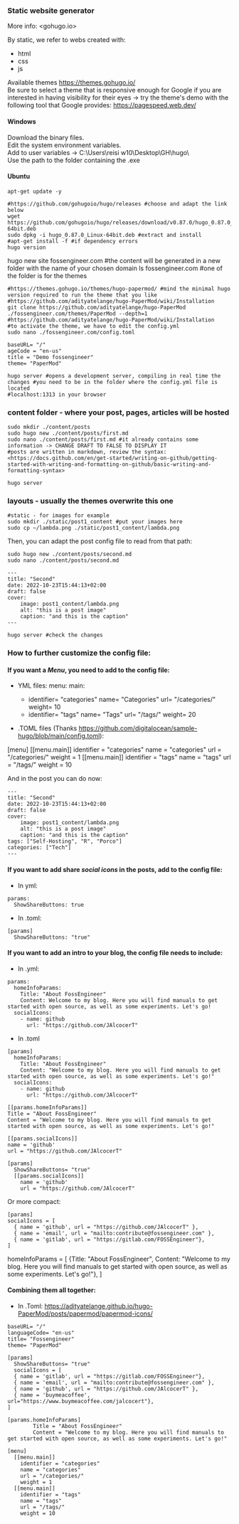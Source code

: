 ### Static website generator 

More info: <gohugo.io>

By static, we refer to webs created with:
* html
* css
* js

Available themes <https://themes.gohugo.io/> <br>
Be sure to select a theme that is responsive enough for Google if you are interested in having visibility for their eyes -> try the theme's demo with the following tool that Google provides: <https://pagespeed.web.dev/>

#### Windows
Download the binary files.<br>
Edit the system environment variables.<br>
Add to user variables -> C:\Users\reisi w10\Desktop\GH\hugo\ <br>
Use the path to the folder containing the .exe


#### Ubuntu

```
apt-get update -y

#https://github.com/gohugoio/hugo/releases #choose and adapt the link below
wget https://github.com/gohugoio/hugo/releases/download/v0.87.0/hugo_0.87.0_Linux-64bit.deb
sudo dpkg -i hugo_0.87.0_Linux-64bit.deb #extract and install
#apt-get install -f #if dependency errors
hugo version 
```


hugo new site fossengineer.com #the content will be generated in a new folder with the name of your chosen domain
ls fossengineer.com #one of the folder is for the themes

```
#https://themes.gohugo.io/themes/hugo-papermod/ #mind the minimal hugo version required to run the theme that you like
#https://github.com/adityatelange/hugo-PaperMod/wiki/Installation
git clone https://github.com/adityatelange/hugo-PaperMod ./fossengineer.com/themes/PaperMod --depth=1
#https://github.com/adityatelange/hugo-PaperMod/wiki/Installation 
#to activate the theme, we have to edit the config.yml
sudo nano ./fossengineer.com/config.toml
```

```
baseURL= "/"
ageCode = "en-us"
title = "Demo fossengineer"
theme= "PaperMod"
```

```
hugo server #opens a development server, compiling in real time the changes #you need to be in the folder where the config.yml file is located
#localhost:1313 in your browser
```

### content folder - where your post, pages, articles will be hosted

```
sudo mkdir ./content/posts
sudo hugo new ./content/posts/first.md 
sudo nano ./content/posts/first.md #it already contains some information -> CHANGE DRAFT TO FALSE TO DISPLAY IT
#posts are written in markdown, review the syntax: <https://docs.github.com/en/get-started/writing-on-github/getting-started-with-writing-and-formatting-on-github/basic-writing-and-formatting-syntax>

hugo server
```

### layouts - usually the themes overwrite this one

```
#static - for images for example
sudo mkdir ./static/post1_content #put your images here
sudo cp ~/lambda.png ./static/post1_content/lambda.png
```

Then, you can adapt the post config file to read from that path:

```
sudo hugo new ./content/posts/second.md 
sudo nano ./content/posts/second.md 
```

```
---
title: "Second"
date: 2022-10-23T15:44:13+02:00
draft: false
cover:
    image: post1_content/lambda.png
    alt: "this is a post image"
    caption: "and this is the caption"
---
```

```
hugo server #check the changes
```

### How to further customize the config file:


#### If you want a *Menu*, you need to add to the config file:

- YML files:
menu:
  main:
    - identifier= "categories"
      name= "Categories"
      url= "/categories/"
      weight= 10
    - identifier= "tags"
      name= "Tags"
      url= "/tags/"
      weight= 20

- .TOML files (Thanks https://github.com/digitalocean/sample-hugo/blob/main/config.toml):

[menu]
  [[menu.main]]
    identifier = "categories"
    name = "categories"
    url = "/categories/"
    weight = 1
  [[menu.main]]
    identifier = "tags"
    name = "tags"
    url = "/tags/"
    weight = 10

And in the post you can do now:

```
---
title: "Second"
date: 2022-10-23T15:44:13+02:00
draft: false
cover:
    image: post1_content/lambda.png
    alt: "this is a post image"
    caption: "and this is the caption"
tags: ["Self-Hosting", "R", "Porco"]
categories: ["Tech"]
---
```

#### If you want to add share *social icons* in the posts, add to the config file:

- In yml:
```
params:
  ShowShareButtons: true
```


- In .toml:

```
[params]
  ShowShareButtons: "true"
```

#### If you want to add an intro to your blog, the config file needs to include:

- In .yml:

```
params:
  homeInfoParams:
    Title: "About FossEngineer"
    Content: Welcome to my blog. Here you will find manuals to get started with open source, as well as some experiments. Let's go!
  socialIcons:
    - name: github
      url: "https://github.com/JAlcocerT"
```

- In .toml

```
[params]
  homeInfoParams:
    Title: "About FossEngineer"
    Content: "Welcome to my blog. Here you will find manuals to get started with open source, as well as some experiments. Let's go!"
  socialIcons:
    - name: github
      url: "https://github.com/JAlcocerT"
``` 

```
[[params.homeInfoParams]]
Title = "About FossEngineer"
Content = "Welcome to my blog. Here you will find manuals to get started with open source, as well as some experiments. Let's go!"

[[params.socialIcons]]
name = 'github'
url = "https://github.com/JAlcocerT"
```


```
[params]
  ShowShareButtons= "true"
  [[params.socialIcons]]
    name = 'github'
    url = "https://github.com/JAlcocerT"
```



Or more compact:
```
[params]
socialIcons = [
  { name = 'github', url = "https://github.com/JAlcocerT" },
  { name = 'email', url = "mailto:contribute@fossengineer.com" },
  { name = 'gitlab', url = "https://gitlab.com/FOSSEngineer"},
]
```


  homeInfoParams = [
    {Title: "About FossEngineer", Content: "Welcome to my blog. Here you will find manuals to get started with open source, as well as some experiments. Let's go!"},
]

#### Combining them all together:

- In .Toml: <https://adityatelange.github.io/hugo-PaperMod/posts/papermod/papermod-icons/>

```
baseURL= "/"
languageCode= "en-us"
title= "Fossengineer"
theme= "PaperMod"

[params]
  ShowShareButtons= "true"
  socialIcons = [
  { name = 'gitlab', url = "https://gitlab.com/FOSSEngineer"},  
  { name = 'email', url = "mailto:contribute@fossengineer.com" },  
  { name = 'github', url = "https://github.com/JAlcocerT" },
  { name = 'buymeacoffee', url="https://www.buymeacoffee.com/jalcocert"},
]

[params.homeInfoParams]
        Title = "About FossEngineer"
        Content = "Welcome to my blog. Here you will find manuals to get started with open source, as well as some experiments. Let's go!"

[menu]
  [[menu.main]]
    identifier = "categories"
    name = "categories"
    url = "/categories/"
    weight = 1
  [[menu.main]]
    identifier = "tags"
    name = "tags"
    url = "/tags/"
    weight = 10

```

